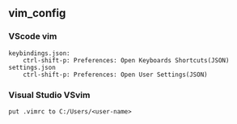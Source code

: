 ## vim_config

### VScode vim 

```
keybindings.json:
    ctrl-shift-p: Preferences: Open Keyboards Shortcuts(JSON)
settings.json
    ctrl-shift-p: Preferences: Open User Settings(JSON)
```

### Visual Studio VSvim

``` 
put .vimrc to C:/Users/<user-name>
```
